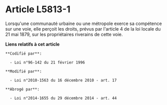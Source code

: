 # Article L5813-1

Lorsqu'une communauté urbaine ou une métropole  exerce sa compétence sur une voie, elle perçoit les droits, prévus par
l'article 4 de la loi locale du 21 mai 1879, sur les propriétaires riverains de cette voie.

**Liens relatifs à cet article**

	**Codifié par**:

	  - Loi n°96-142 du 21 février 1996

	**Modifié par**:

	  - Loi n°2010-1563 du 16 décembre 2010 - art. 17

	**Abrogé par**:

	  - Loi n°2014-1655 du 29 décembre 2014 - art. 44

